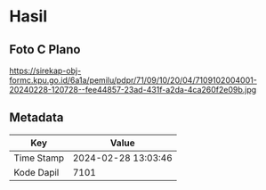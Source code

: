 # Hasil

## Foto C Plano

https://sirekap-obj-formc.kpu.go.id/6a1a/pemilu/pdpr/71/09/10/20/04/7109102004001-20240228-120728--fee44857-23ad-431f-a2da-4ca260f2e09b.jpg


## Metadata

| Key        | Value               |
| ---------- | ------------------- |
| Time Stamp | 2024-02-28 13:03:46 |
| Kode Dapil | 7101                |



